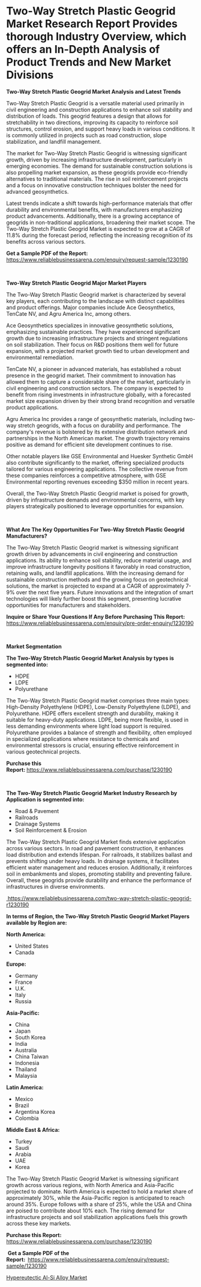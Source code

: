 <p><h1>Two-Way Stretch Plastic Geogrid Market Research Report Provides thorough Industry Overview, which offers an In-Depth Analysis of Product Trends and New Market Divisions</h1></p><p><strong>Two-Way Stretch Plastic Geogrid Market Analysis and Latest Trends</strong></p>
<p><p>Two-Way Stretch Plastic Geogrid is a versatile material used primarily in civil engineering and construction applications to enhance soil stability and distribution of loads. This geogrid features a design that allows for stretchability in two directions, improving its capacity to reinforce soil structures, control erosion, and support heavy loads in various conditions. It is commonly utilized in projects such as road construction, slope stabilization, and landfill management.</p><p>The market for Two-Way Stretch Plastic Geogrid is witnessing significant growth, driven by increasing infrastructure development, particularly in emerging economies. The demand for sustainable construction solutions is also propelling market expansion, as these geogrids provide eco-friendly alternatives to traditional materials. The rise in soil reinforcement projects and a focus on innovative construction techniques bolster the need for advanced geosynthetics.</p><p>Latest trends indicate a shift towards high-performance materials that offer durability and environmental benefits, with manufacturers emphasizing product advancements. Additionally, there is a growing acceptance of geogrids in non-traditional applications, broadening their market scope. The Two-Way Stretch Plastic Geogrid Market is expected to grow at a CAGR of 11.8% during the forecast period, reflecting the increasing recognition of its benefits across various sectors.</p></p>
<p><strong>Get a Sample PDF of the Report:&nbsp;</strong> <a href="https://www.reliablebusinessarena.com/enquiry/request-sample/1230190?utm_campaign=2003&utm_medium=2&utm_source=Github&utm_content=ia&utm_term=03022025&utm_id=two-way-stretch-plastic-geogrid">https://www.reliablebusinessarena.com/enquiry/request-sample/1230190</a></p>
<p>&nbsp;</p>
<p><strong>Two-Way Stretch Plastic Geogrid Major Market Players</strong></p>
<p><p>The Two-Way Stretch Plastic Geogrid market is characterized by several key players, each contributing to the landscape with distinct capabilities and product offerings. Major companies include Ace Geosynthetics, TenCate NV, and Agru America Inc, among others. </p><p>Ace Geosynthetics specializes in innovative geosynthetic solutions, emphasizing sustainable practices. They have experienced significant growth due to increasing infrastructure projects and stringent regulations on soil stabilization. Their focus on R&D positions them well for future expansion, with a projected market growth tied to urban development and environmental remediation.</p><p>TenCate NV, a pioneer in advanced materials, has established a robust presence in the geogrid market. Their commitment to innovation has allowed them to capture a considerable share of the market, particularly in civil engineering and construction sectors. The company is expected to benefit from rising investments in infrastructure globally, with a forecasted market size expansion driven by their strong brand recognition and versatile product applications.</p><p>Agru America Inc provides a range of geosynthetic materials, including two-way stretch geogrids, with a focus on durability and performance. The company's revenue is bolstered by its extensive distribution network and partnerships in the North American market. The growth trajectory remains positive as demand for efficient site development continues to rise.</p><p>Other notable players like GSE Environmental and Huesker Synthetic GmbH also contribute significantly to the market, offering specialized products tailored for various engineering applications. The collective revenue from these companies reinforces a competitive atmosphere, with GSE Environmental reporting revenues exceeding $350 million in recent years.</p><p>Overall, the Two-Way Stretch Plastic Geogrid market is poised for growth, driven by infrastructure demands and environmental concerns, with key players strategically positioned to leverage opportunities for expansion.</p></p>
<p>&nbsp;</p>
<p><strong>What Are The Key Opportunities For Two-Way Stretch Plastic Geogrid Manufacturers?</strong></p>
<p><p>The Two-Way Stretch Plastic Geogrid market is witnessing significant growth driven by advancements in civil engineering and construction applications. Its ability to enhance soil stability, reduce material usage, and improve infrastructure longevity positions it favorably in road construction, retaining walls, and landfill applications. With the increasing demand for sustainable construction methods and the growing focus on geotechnical solutions, the market is projected to expand at a CAGR of approximately 7-9% over the next five years. Future innovations and the integration of smart technologies will likely further boost this segment, presenting lucrative opportunities for manufacturers and stakeholders.</p></p>
<p><strong>Inquire or Share Your Questions If Any Before Purchasing This Report:</strong> <a href="https://www.reliablebusinessarena.com/enquiry/pre-order-enquiry/1230190?utm_campaign=2003&utm_medium=2&utm_source=Github&utm_content=ia&utm_term=03022025&utm_id=two-way-stretch-plastic-geogrid">https://www.reliablebusinessarena.com/enquiry/pre-order-enquiry/1230190</a></p>
<p>&nbsp;</p>
<p><strong>Market Segmentation</strong></p>
<p><strong>The Two-Way Stretch Plastic Geogrid Market Analysis by types is segmented into:</strong></p>
<p><ul><li>HDPE</li><li>LDPE</li><li>Polyurethane</li></ul></p>
<p><p>The Two-Way Stretch Plastic Geogrid market comprises three main types: High-Density Polyethylene (HDPE), Low-Density Polyethylene (LDPE), and Polyurethane. HDPE offers excellent strength and durability, making it suitable for heavy-duty applications. LDPE, being more flexible, is used in less demanding environments where light load support is required. Polyurethane provides a balance of strength and flexibility, often employed in specialized applications where resistance to chemicals and environmental stressors is crucial, ensuring effective reinforcement in various geotechnical projects.</p></p>
<p><strong>Purchase this Report:&nbsp;</strong><a href="https://www.reliablebusinessarena.com/purchase/1230190?utm_campaign=2003&utm_medium=2&utm_source=Github&utm_content=ia&utm_term=03022025&utm_id=two-way-stretch-plastic-geogrid">https://www.reliablebusinessarena.com/purchase/1230190</a></p>
<p>&nbsp;</p>
<p><strong>The Two-Way Stretch Plastic Geogrid Market Industry Research by Application is segmented into:</strong></p>
<p><ul><li>Road & Pavement</li><li>Railroads</li><li>Drainage Systems</li><li>Soil Reinforcement & Erosion</li></ul></p>
<p><p>The Two-Way Stretch Plastic Geogrid Market finds extensive application across various sectors. In road and pavement construction, it enhances load distribution and extends lifespan. For railroads, it stabilizes ballast and prevents shifting under heavy loads. In drainage systems, it facilitates efficient water management and reduces erosion. Additionally, it reinforces soil in embankments and slopes, promoting stability and preventing failure. Overall, these geogrids provide durability and enhance the performance of infrastructures in diverse environments.</p></p>
<p><a href="https://www.reliablebusinessarena.com/two-way-stretch-plastic-geogrid-r1230190?utm_campaign=2003&utm_medium=2&utm_source=Github&utm_content=ia&utm_term=03022025&utm_id=two-way-stretch-plastic-geogrid">&nbsp;https://www.reliablebusinessarena.com/two-way-stretch-plastic-geogrid-r1230190</a></p>
<p><strong>In terms of Region, the Two-Way Stretch Plastic Geogrid Market Players available by Region are:</strong></p>
<p>
    <p> <strong> North America: </strong>
        <ul>
            <li>United States</li>
            <li>Canada</li>
        </ul>
        </p> 
    <p> <strong> Europe: </strong>
        <ul>
            <li>Germany</li>
            <li>France</li>
            <li>U.K.</li>
            <li>Italy</li>
            <li>Russia</li>
        </ul>
        </p> 
    <p> <strong> Asia-Pacific: </strong>
        <ul>
            <li>China</li>
            <li>Japan</li>
            <li>South Korea</li>
            <li>India</li>
            <li>Australia</li>
            <li>China Taiwan</li>
            <li>Indonesia</li>
            <li>Thailand</li>
            <li>Malaysia</li>
        </ul>
        </p> 
    <p> <strong> Latin America: </strong>
        <ul>
            <li>Mexico</li>
            <li>Brazil</li>
            <li>Argentina Korea</li>
            <li>Colombia</li>
        </ul>
        </p> 
    <p> <strong> Middle East & Africa: </strong>
        <ul>
            <li>Turkey</li>
            <li>Saudi</li>
            <li>Arabia</li>
            <li>UAE</li>
            <li>Korea</li>
        </ul>
    </p>
    </p>
<p><p>The Two-Way Stretch Plastic Geogrid Market is witnessing significant growth across various regions, with North America and Asia-Pacific projected to dominate. North America is expected to hold a market share of approximately 30%, while the Asia-Pacific region is anticipated to reach around 35%. Europe follows with a share of 25%, while the USA and China are poised to contribute about 10% each. The rising demand for infrastructure projects and soil stabilization applications fuels this growth across these key markets.</p></p>
<p><strong>Purchase this Report: </strong><a href="https://www.reliablebusinessarena.com/purchase/1230190?utm_campaign=2003&utm_medium=2&utm_source=Github&utm_content=ia&utm_term=03022025&utm_id=two-way-stretch-plastic-geogrid">https://www.reliablebusinessarena.com/purchase/1230190</a></p>
<p>&nbsp;<strong>Get a Sample PDF of the Report:&nbsp;&nbsp;</strong><a href="https://www.reliablebusinessarena.com/enquiry/request-sample/1230190?utm_campaign=2003&utm_medium=2&utm_source=Github&utm_content=ia&utm_term=03022025&utm_id=two-way-stretch-plastic-geogrid">https://www.reliablebusinessarena.com/enquiry/request-sample/1230190</a></p>
<p><strong></strong></p>
<p><p><a href="https://github.com/mauripalmi/Market-Research-Report-List-6/blob/main/hypereutectic-al-si-alloy-market.md?utm_campaign=2003&utm_medium=2&utm_source=Github&utm_content=ia&utm_term=03022025&utm_id=two-way-stretch-plastic-geogrid">Hypereutectic Al-Si Alloy Market</a></p></p>